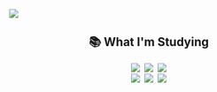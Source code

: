 <!-- Top banner -->
<img src="https://capsule-render.vercel.app/api?type=waving&color=f7d49b&height=300&section=header&text=Hello,%20I'm%20Jeong&fontSize=70&fontColor=ffffff&animation=twinkling&fontAlign=55&fontAlignY=30&desc=who%20wanna%20be%20Front-End%20Developer&descSize=25&descAlign=62&descAlignY=50" />

<br/>

<!-- Desc Section -->
  <h2 align="center">📚 What I'm Studying</h2>
  
  <div align="center">
    <img src="https://img.shields.io/badge/HTML5-white?style=flat-square&logo=HTML5&logoColor=white&color=E34F26"/></a>&nbsp;
    <img src="https://img.shields.io/badge/CSS3-white?style=flat-square&logo=CSS3&logoColor=white&color=1572B6"/></a>&nbsp;
    <img src="https://img.shields.io/badge/JavaScript-black?style=flat-square&logo=JavaScript&logoColor=black&color=F7DF1E"/></a>
    <br/>
    <img src="https://img.shields.io/badge/jQuery-white?style=flat-square&logo=jQuery&logoColor=white&color=0769AD"/></a>&nbsp;
    <img src="https://img.shields.io/badge/React-black?style=flat-square&logo=React&logoColor=black&color=61DAFB"/></a>&nbsp;
    <img src="https://img.shields.io/badge/Git-white?style=flat-square&logo=Git&logoColor=white&color=F05032"/></a>
  </div>

<br>

<!--
**Jeong-jj/Jeong-jj** is a ✨ _special_ ✨ repository because its `README.md` (this file) appears on your GitHub profile.

Here are some ideas to get you started:

- 🔭 I’m currently working on ...
- 🌱 I’m currently learning ...
- 👯 I’m looking to collaborate on ...
- 🤔 I’m looking for help with ...
- 💬 Ask me about ...
- 📫 How to reach me: ...
- 😄 Pronouns: ...
- ⚡ Fun fact: ...
-->
